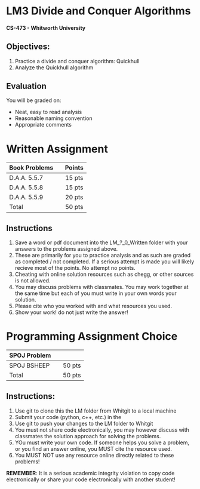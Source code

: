 # LM3 Divide and Conquer Algorithms
#### CS-473 - Whitworth University

## Objectives:
1. Practice a divide and conquer algorithm: Quickhull
2. Analyze the Quickhull algorithm

## Evaluation
You will be graded on:
- Neat, easy to read analysis
- Reasonable naming convention
- Appropriate comments

# Written Assignment

| Book Problems |                     | Points  |
| --------------|:-------------------:|:-------:|
| D.A.A. 5.5.7  |                     | 15 pts  |
| D.A.A. 5.5.8  |                     | 15 pts  |
| D.A.A. 5.5.9  |                     | 20 pts  |
| Total         |                     | 50 pts  |

## Instructions
1. Save a word or pdf document into the LM_?_0_Written folder with your answers to the problems assigned above.
2. These are primarily for you to practice analysis and as such are graded as completed / not completed. If a serious attempt is made you will likely recieve most of the points. No attempt no points. 
3. Cheating with online solution resources such as chegg, or other sources is not allowed. 
4. You may discuss problems with classmates. You may work together at the same time but each of you must write in your own words your solution. 
5. Please cite who you worked with and what resources you used.
6. Show your work! do not just write the answer! 


# Programming Assignment Choice

| SPOJ Problem                |                   |         |
| ----------------------------|:-----------------:|:-------:|
| SPOJ BSHEEP                 |                   | 50 pts  |
| Total                       |                   | 50 pts  |

## Instructions:
1. Use git to clone this the LM folder from Whitgit to a local machine 
2. Submit your code (python, c++, etc.) in the 
3. Use git to push your changes to the LM folder to Whitgit
4. You must not share code electronically, you may however discuss with classmates the solution approach for solving the problems. 
5. YOu must write your own code. If someone helps you solve a problem, or you find an answer online, you MUST cite the resource used. 
6. You MUST NOT use any resource online directly related to these problems!

__REMEMBER__: It is a serious academic integrity violation to copy code electronically or share your code electronically with another student! 